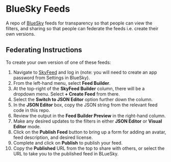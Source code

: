 # BlueSky Feeds
A repo of [BlueSky](https://bsky.app) feeds for transparency so that people can view the filters, and sharing so that people can federate the feeds i.e. create their own versions.

## Federating Instructions
To create your own version of one of these feeds:

1. Navigate to [SkyFeed](https://skyfeed.app) and log in (note: you will need to create an app password from Settings in BlueSky).
2. From the left-hand menu, select **Feed Builder**.
3. At the top-right of the **SkyFeed Builder** column, there will be a dropdown menu. Select **+ Create Feed** from there.
4. Select the **Switch to JSON Editor** option further down the column.
5. In the **JSON Editor** box, copy the JSON string from the relevant feed code in this repo.
6. Review the output in the **Feed Builder Preview** in the right-hand column.
7. Make any desired updates to the filters in either **JSON Editor** or **Visual Editor** mode.
8. Click on the **Publish Feed** button to bring up a form for adding an avatar, feed description, and desired license.
9. Complete and click on **Publish** to publish your feed.
10. Copy the **Published** URL from the top to share with others, or select the URL to take you to the published feed in BLueSky.

